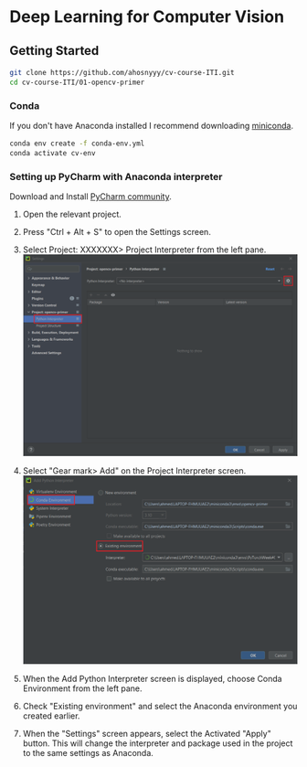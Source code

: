 #  Deep Learning for Computer Vision

## Getting Started

```bash
git clone https://github.com/ahosnyyy/cv-course-ITI.git
cd cv-course-ITI/01-opencv-primer
```

### Conda
If you don't have Anaconda installed I recommend downloading [miniconda](https://docs.conda.io/en/latest/miniconda.html).
```bash
conda env create -f conda-env.yml
conda activate cv-env
```

### Setting up PyCharm with Anaconda interpreter
Download and Install [PyCharm community](https://www.jetbrains.com/pycharm/download/).

1.  Open the relevant project.
2.  Press "Ctrl + Alt + S" to open the Settings screen.
3.  Select Project: XXXXXXX> Project Interpreter from the left pane.
![settings](./docs/settings.png)

4.  Select "Gear mark> Add" on the Project Interpreter screen.
![add](./docs/add.png)

5. When the Add Python Interpreter screen is displayed, choose Conda Environment from the left pane.
6. Check "Existing environment" and select the Anaconda environment you created earlier.
7. When the "Settings" screen appears, select the Activated "Apply" button. This will change the interpreter and package used in the project to the same settings as Anaconda.